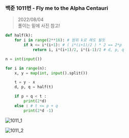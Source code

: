 ### 백준 1011번 - Fly me to the Alpha Centauri

> 2022/08/04 <br>
> 풀이는 밑에 사진 참고!

```python
def half(k):
    for i in range(2**16): # 범위 k로 해도 될듯
        if k <= i*(i+1): # ( i*(i+1)/2 ) * 2 == 2*p
            return i, i*(i+1)/2, i*(i-1)/2 # d, p, q

n = int(input())

for i in range(n):
    x, y = map(int, input().split())

    t = y - x
    d, p, q = half(t)

    if p + q < t :
        print(2*d)
    else : # t <= p + q
        print(2*d -1)
```

![1011_1](https://user-images.githubusercontent.com/109266805/182877357-bc4cad03-1297-48f8-b03c-99a606a9d5bb.jpg)

![1011_2](https://user-images.githubusercontent.com/109266805/182877507-a548492a-af10-4633-8825-3fafdca7a9e1.jpg)